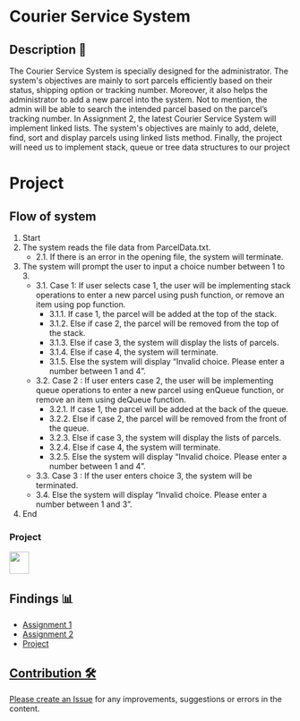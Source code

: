 # Courier Service System

## Description 📝
The Courier Service System is specially designed for the administrator. The system's objectives are mainly to sort parcels efficiently based on their status, shipping option or tracking number. Moreover, it also helps the administrator to add a new parcel into the system. Not to mention, the admin will be able to search the intended parcel based on the parcel’s tracking number. In Assignment 2, the latest Courier Service System will implement linked lists. The system's objectives are mainly to add, delete, find, sort and display parcels using linked lists method. Finally, the project will need us to implement stack, queue or tree data structures to our project

<h1>Project</h1>

## Flow of system
1. Start
2. The system reads the file data from ParcelData.txt.
   - 2.1. If there is an error in the opening file, the system will terminate.
3. The system will prompt the user to input a choice number between 1 to 3.
   - 3.1. Case 1: If user selects case 1, the user will be implementing stack operations to enter a new parcel using push function, or remove an item using pop function.
      - 3.1.1. If case 1, the parcel will be added at the top of the stack.
      - 3.1.2. Else if case 2, the parcel will be removed from the top of the stack.
      - 3.1.3. Else if case 3, the system will display the lists of parcels.
      - 3.1.4. Else if case 4, the system will terminate.
      - 3.1.5. Else the system will display “Invalid choice. Please enter a number between 1 and 4”.
   - 3.2. Case 2 : If user enters case 2, the user will be implementing queue operations to enter a new parcel using enQueue function, or remove an item using deQueue function.
      - 3.2.1. If case 1, the parcel will be added at the back of the queue.
      - 3.2.2. Else if case 2, the parcel will be removed from the front of the queue.
      - 3.2.3. Else if case 3, the system will display the lists of parcels.
      - 3.2.4. Else if case 4, the system will terminate.
      - 3.2.5. Else the system will display “Invalid choice. Please enter a number between 1 and 4”.
   - 3.3. Case 3 : If the user enters choice 3, the system will be terminated.
   - 3.4. Else the system will display “Invalid choice. Please enter a number between 1 and 3”.
4. End

<h3>Project</h3>
<a href="https://github.com/jjn7702/SECJ2013-DSA/blob/main/Submission/sec02/Techturtles/Project/Project_DSA_TechTurtles.pdf"><img src="https://cdn.vectorstock.com/i/1000x1000/45/57/file-doc-icon-digital-blue-vector-24754557.webp" width="35px" height="40px" ></a>

## Findings 📊

- <a href="Assignment 1" >Assignment 1 
- <a href="Assignment 2" >Assignment 2 
- <a href="Project" >Project 

## Contribution 🛠️
Please create an [Issue](https://github.com/jjn7702/SECJ2013-DSA/Submission/Sample/issues) for any improvements, suggestions or errors in the content.

